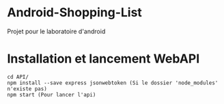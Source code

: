 # Android-Shopping-List
Projet pour le laboratoire d'android

# Installation et lancement WebAPI
```
cd API/
npm install --save express jsonwebtoken (Si le dossier 'node_modules' n'existe pas)
npm start (Pour lancer l'api)
```